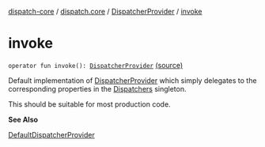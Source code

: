 [dispatch-core](../../index.md) / [dispatch.core](../index.md) / [DispatcherProvider](index.md) / [invoke](./invoke.md)

# invoke

`operator fun invoke(): `[`DispatcherProvider`](index.md) [(source)](https://github.com/RBusarow/Dispatch/tree/master/dispatch-core/src/main/java/dispatch/core/DispatcherProvider.kt#L95)

Default implementation of [DispatcherProvider](index.md) which simply delegates to the corresponding
properties in the [Dispatchers](https://kotlin.github.io/kotlinx.coroutines/kotlinx-coroutines-core/kotlinx.coroutines/-dispatchers/index.html) singleton.

This should be suitable for most production code.

**See Also**

[DefaultDispatcherProvider](../-default-dispatcher-provider/index.md)

